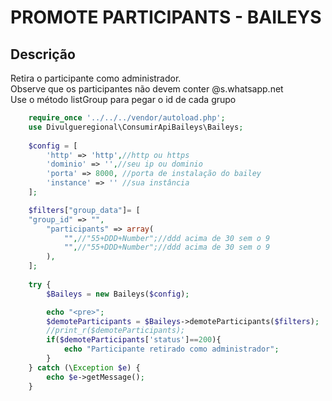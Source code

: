 #  PROMOTE PARTICIPANTS - BAILEYS

## Descrição
Retira o participante como administrador.<br>
Observe que os participantes não devem conter @s.whatsapp.net<br>
Use o método listGroup para pegar o id de cada grupo

```php
    require_once '../../../vendor/autoload.php';
    use Divulgueregional\ConsumirApiBaileys\Baileys;
    
    $config = [
        'http' => 'http',//http ou https
        'dominio' => '',//seu ip ou dominio
        'porta' => 8000, //porta de instalação do bailey
        'instance' => '' //sua instância
    ];

    $filters["group_data"]= [
    "group_id" => "",
        "participants" => array(
            "",//"55+DDD+Number";//ddd acima de 30 sem o 9
            "",//"55+DDD+Number";//ddd acima de 30 sem o 9
        ),
    ];
    
    try {
        $Baileys = new Baileys($config);

        echo "<pre>";
        $demoteParticipants = $Baileys->demoteParticipants($filters);
        //print_r($demoteParticipants);
        if($demoteParticipants['status']==200){
            echo "Participante retirado como administrador";
        }
    } catch (\Exception $e) {
        echo $e->getMessage();
    }
```